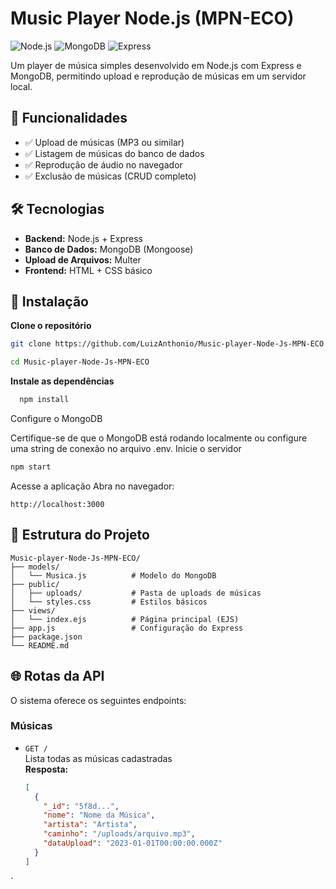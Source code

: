 # Music Player Node.js (MPN-ECO)

![Node.js](https://img.shields.io/badge/Node.js-43853D?style=for-the-badge&logo=node.js&logoColor=white)
![MongoDB](https://img.shields.io/badge/MongoDB-4EA94B?style=for-the-badge&logo=mongodb&logoColor=white)
![Express](https://img.shields.io/badge/Express.js-404D59?style=for-the-badge)

Um player de música simples desenvolvido em Node.js com Express e MongoDB, permitindo upload e reprodução de músicas em um servidor local.

## 🚀 Funcionalidades
- ✅ Upload de músicas (MP3 ou similar)
- ✅ Listagem de músicas do banco de dados
- ✅ Reprodução de áudio no navegador
- ✅ Exclusão de músicas (CRUD completo)

## 🛠️ Tecnologias
- **Backend:** Node.js + Express
- **Banco de Dados:** MongoDB (Mongoose)
- **Upload de Arquivos:** Multer
- **Frontend:** HTML + CSS básico

## 🔧 Instalação

**Clone o repositório**
   ```sh
   git clone https://github.com/LuizAnthonio/Music-player-Node-Js-MPN-ECO.git

   cd Music-player-Node-Js-MPN-ECO
````

**Instale as dependências**
```sh
  npm install
````


Configure o MongoDB

Certifique-se de que o MongoDB está rodando localmente ou configure uma string de conexão no arquivo .env.
Inicie o servidor

````sh
npm start
````
Acesse a aplicação
Abra no navegador:

````text
http://localhost:3000
````
## 📂 Estrutura do Projeto
````plaintext
Music-player-Node-Js-MPN-ECO/
├── models/
│   └── Musica.js          # Modelo do MongoDB
├── public/
│   ├── uploads/           # Pasta de uploads de músicas
│   └── styles.css         # Estilos básicos
├── views/
│   └── index.ejs          # Página principal (EJS)
├── app.js                 # Configuração do Express
├── package.json
└── README.md
````
## 🌐 Rotas da API

O sistema oferece os seguintes endpoints:

### **Músicas**
- `GET /`  
  Lista todas as músicas cadastradas  
  **Resposta:**  
  ```json
  [
    {
      "_id": "5f8d...",
      "nome": "Nome da Música",
      "artista": "Artista",
      "caminho": "/uploads/arquivo.mp3",
      "dataUpload": "2023-01-01T00:00:00.000Z"
    }
  ]
`


  
